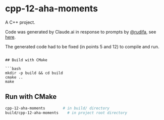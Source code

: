 # cpp-12-aha-moments

A C++ project.

Code was generated by Claude.ai in response to prompts by [@rudifa](https://github.com/rudifa), see [here](cpp-12-aha-moments.md).

The generated code had to be fixed (in points 5 and 12) to compile and run.

````

## Build with CMake

```bash
mkdir -p build && cd build
cmake ..
make
````

## Run with CMake

```bash
cpp-12-aha-moments        # in build/ directory
build/cpp-12-aha-moments    # in project root directory
```

